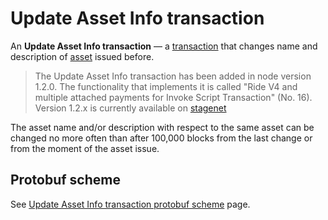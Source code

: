 # Update Asset Info transaction

An **Update Asset Info transaction** — a [transaction](/blockchain/transaction.md) that changes name and description of [asset](/blockchain/token.md) issued before.

> The Update Asset Info transaction has been added in node version 1.2.0. The functionality that implements it is called "Ride V4 and multiple attached payments for Invoke Script Transaction" (No. 16).
Version 1.2.x is currently available on [stagenet](/blockchain/blockchain-network/stage-network.md)

The asset name and/or description with respect to the same asset can be changed no more often than after 100,000 blocks from the last change or from the moment of the asset issue.

## Protobuf scheme

See [Update Asset Info transaction protobuf scheme](/blockchain/binary-format/transaction-protobuf-scheme/update-asset-info-transaction-protobuf-scheme.md) page.
